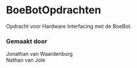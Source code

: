 # BoeBotOpdrachten
Opdracht voor Hardware Interfacing met de BoeBot.

### Gemaakt door<br/>
Jonathan van Waardenburg<br/>
Nathan van Jole

